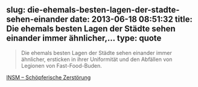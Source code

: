 slug: die-ehemals-besten-lagen-der-stadte-sehen-einander
date: 2013-06-18 08:51:32
title: Die ehemals besten Lagen der Städte sehen einander immer ähnlicher,...
type: quote
---

> Die ehemals besten Lagen der Städte sehen einander immer ähnlicher, ersticken in ihrer Uniformität und den Abfällen von Legionen von Fast-Food-Buden.

[INSM – Schöpferische Zerstörung](http://www.insm-oekonomenblog.de/10456-schopferische-zerstorung/)
